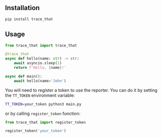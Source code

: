 ## Installation

```bash
pip install trace_that
```

## Usage

```python
from trace_that import trace_that

@trace_that
async def hello(name: str) -> str:
    await asyncio.sleep(1)
    return f'Hello, {name}!'

async def main():
    await hello(name='John')
```

You wiil need to register a token to use the reporter. You can do it by setting the `TT_TOKEN` environment variable:

```bash
TT_TOKEN=your_token python3 main.py
```

or by calling `register_token` function:

```python
from trace_that import register_token

register_token('your_token')
```
